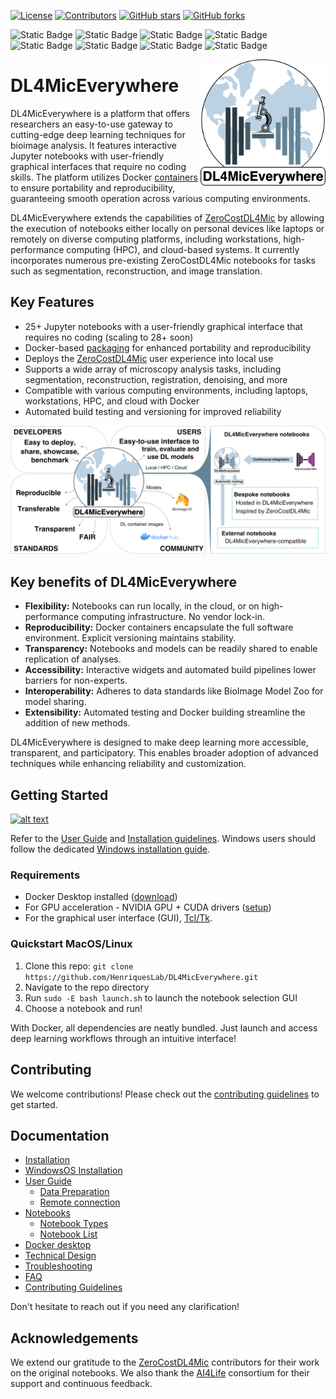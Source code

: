 [![License](https://img.shields.io/github/license/HenriquesLab/DL4MicEverywhere?color=Green)](https://github.com/HenriquesLab/DL4MicEverywhere/blob/main/LICENSE.txt)
[![Contributors](https://img.shields.io/github/contributors-anon/HenriquesLab/DL4MicEverywhere)](https://github.com/HenriquesLab/DL4MicEverywhere/graphs/contributors)
[![GitHub stars](https://img.shields.io/github/stars/HenriquesLab/DL4MicEverywhere?style=social)](https://github.com/HenriquesLab/DL4MicEverywhere/)
[![GitHub forks](https://img.shields.io/github/forks/HenriquesLab/DL4MicEverywhere?style=social)](https://github.com/HenriquesLab/DL4MicEverywhere/)

![Static Badge](https://img.shields.io/badge/binary_segmentation-3-blue?labelColor=white&color=gray)
![Static Badge](https://img.shields.io/badge/semantic_segmentation-1-blue?labelColor=white&color=gray)
![Static Badge](https://img.shields.io/badge/instance_segmentation-6-blue?labelColor=white&color=gray)
![Static Badge](https://img.shields.io/badge/object_detection-3-blue?labelColor=white&color=gray)
![Static Badge](https://img.shields.io/badge/denoising_&_restoration-6-blue?labelColor=white&color=gray)
![Static Badge](https://img.shields.io/badge/superresolution-3-blue?labelColor=white&color=gray)
![Static Badge](https://img.shields.io/badge/artificial_labelling-4-blue?labelColor=white&color=gray)
![Static Badge](https://img.shields.io/badge/registration-1-blue?labelColor=white&color=gray)

<!--
![Static Badge](https://img.shields.io/badge/macOS-9-blue?labelColor=white&color=orangered)
![Static Badge](https://img.shields.io/badge/Linux_&_Windows-5-blue?labelColor=white&color=orangered)
![Static Badge](https://img.shields.io/badge/GPU_connection-5-blue?labelColor=white&color=yellow)
-->

<img src="https://github.com/HenriquesLab/DL4MicEverywhere/blob/main/docs/logo/dl4miceverywhere-logo.png" align="right" width="200"/>

# DL4MicEverywhere

DL4MicEverywhere is a platform that offers researchers an easy-to-use gateway to cutting-edge deep learning techniques for bioimage analysis. It features interactive Jupyter notebooks with user-friendly graphical interfaces that require no coding skills. 
The platform utilizes Docker [containers](https://hub.docker.com/repository/docker/henriqueslab/dl4miceverywhere) to ensure portability and reproducibility, guaranteeing smooth operation across various computing environments.

DL4MicEverywhere extends the capabilities of [ZeroCostDL4Mic](https://github.com/HenriquesLab/ZeroCostDL4Mic) by allowing the execution of notebooks either locally on personal devices like laptops or remotely on diverse computing platforms, including workstations, high-performance computing (HPC), and cloud-based systems. 
It currently incorporates numerous pre-existing ZeroCostDL4Mic notebooks for tasks such as segmentation, reconstruction, and image translation.

## Key Features

- 25+ Jupyter notebooks with a user-friendly graphical interface that requires no coding (scaling to 28+ soon) 
- Docker-based [packaging](https://hub.docker.com/repository/docker/henriqueslab/dl4miceverywhere) for enhanced portability and reproducibility
- Deploys the [ZeroCostDL4Mic](https://github.com/HenriquesLab/ZeroCostDL4Mic) user experience into local use
- Supports a wide array of microscopy analysis tasks, including segmentation, reconstruction, registration, denoising, and more
- Compatible with various computing environments, including laptops, workstations, HPC, and cloud with Docker
- Automated build testing and versioning for improved reliability

![Sample Notebook](docs/images/policy.png)

## Key benefits of DL4MicEverywhere

- **Flexibility:** Notebooks can run locally, in the cloud, or on high-performance computing infrastructure. No vendor lock-in.
- **Reproducibility:** Docker containers encapsulate the full software environment. Explicit versioning maintains stability.
- **Transparency:** Notebooks and models can be readily shared to enable replication of analyses.
- **Accessibility:** Interactive widgets and automated build pipelines lower barriers for non-experts.
- **Interoperability:** Adheres to data standards like BioImage Model Zoo for model sharing.
- **Extensibility:** Automated testing and Docker building streamline the addition of new methods.

DL4MicEverywhere is designed to make deep learning more accessible, transparent, and participatory. This enables broader adoption of advanced techniques while enhancing reliability and customization.

## Getting Started

[![alt text](https://github.com/HenriquesLab/DL4MicEverywhere/blob/documentation/Wiki%20images/ezgif.com-video-to-gif.gif)](https://youtu.be/d1FB_zc5gVc)

Refer to the [User Guide](docs/USER_GUIDE.md) and [Installation guidelines](docs/INSTALLATION.md). Windows users should follow the dedicated [Windows installation guide](docs/WINDOWS_INSTALLATION.md).

### Requirements

- Docker Desktop installed ([download](https://www.docker.com/products/docker-desktop))
- For GPU acceleration - NVIDIA GPU + CUDA drivers ([setup](https://docs.nvidia.com/cuda/)) 
- For the graphical user interface (GUI),  [Tcl/Tk](https://www.tcl.tk/).

### Quickstart MacOS/Linux

1. Clone this repo: `git clone https://github.com/HenriquesLab/DL4MicEverywhere.git`
2. Navigate to the repo directory 
3. Run `sudo -E bash launch.sh` to launch the notebook selection GUI
4. Choose a notebook and run!

With Docker, all dependencies are neatly bundled. Just launch and access deep learning workflows through an intuitive interface!




## Contributing

We welcome contributions! Please check out the [contributing guidelines](CONTRIBUTING.md) to get started.

## Documentation

- [Installation](docs/INSTALLATION.md)
- [WindowsOS Installation](docs/WINDOWS_INSTALLATION.md)
- [User Guide](docs/USER_GUIDE.md)
  - [Data Preparation](docs/DATA.md)
  - [Remote connection](https://github.com/HenriquesLab/DL4MicEverywhere/blob/main/docs/GUI_USER_GUIDE.md#connection-with-remote-workstations-through-ssh)
- [Notebooks](https://github.com/HenriquesLab/DL4MicEverywhere/tree/main/notebooks)
  - [Notebook Types](docs/NOTEBOOK_TYPES.md)
  - [Notebook List](docs/NOTEBOOKS.md)
- [Docker desktop](docs/DOCKER_DESKTOP.md)
- [Technical Design](docs/DESIGN.md)
- [Troubleshooting](docs/TROUBLESHOOTING.md)
- [FAQ](docs/FAQ.md)
- [Contributing Guidelines](CONTRIBUTING.md) 

Don't hesitate to reach out if you need any clarification!

## Acknowledgements

We extend our gratitude to the [ZeroCostDL4Mic](https://github.com/HenriquesLab/ZeroCostDL4Mic) contributors for their work on the original notebooks. We also thank the [AI4Life](https://ai4life.eurobioimaging.eu/) consortium for their support and continuous feedback.
